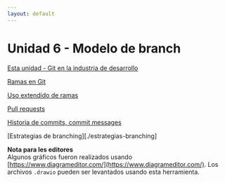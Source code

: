 ```yaml
---
layout: default
---
```


# Unidad 6 - Modelo de branch

[Esta unidad - Git en la industria de desarrollo](./git-branch-intro)

[Ramas en Git](./git-branch-merge)

[Uso extendido de ramas](./git-branch-escenario)

[Pull requests](./pull-requests)

[Historia de commits, commit messages](./commit-history)

[Estrategias de branching][./estrategias-branching]

**Nota para les editores**   
Algunos gráficos fueron realizados usando [https://www.diagrameditor.com/](https://www.diagrameditor.com/). 
Los archivos `.drawio` pueden ser levantados usando esta herramienta.
